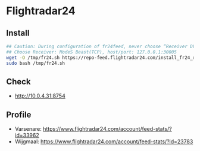 # Flightradar24

## Install

```bash
## Caution: During configuration of fr24feed, never choose “Receiver DVBT”.
## Choose Receiver: ModeS Beast(TCP), host/port: 127.0.0.1:30005
wget -O /tmp/fr24.sh https://repo-feed.flightradar24.com/install_fr24_rpi.sh
sudo bash /tmp/fr24.sh
```

## Check

* http://10.0.4.31:8754

## Profile

* Varsenare: https://www.flightradar24.com/account/feed-stats/?id=33962
* Wijgmaal: https://www.flightradar24.com/account/feed-stats/?id=23783
